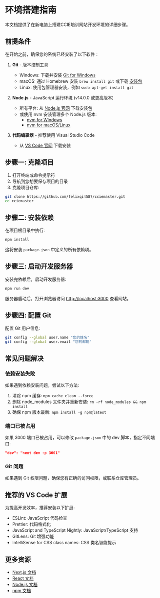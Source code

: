# 环境搭建指南

本文档提供了在新电脑上搭建CCIE培训网站开发环境的详细步骤。

## 前提条件

在开始之前，确保您的系统已经安装了以下软件：

1. **Git** - 版本控制工具
   - Windows: 下载并安装 [Git for Windows](https://git-scm.com/download/win)
   - macOS: 通过 Homebrew 安装 `brew install git` 或下载 [安装包](https://git-scm.com/download/mac)
   - Linux: 使用包管理器安装，例如 `sudo apt-get install git`

2. **Node.js** - JavaScript 运行环境 (v14.0.0 或更高版本)
   - 所有平台: 从 [Node.js 官网](https://nodejs.org/) 下载安装包
   - 或使用 nvm 安装管理多个 Node.js 版本:
     - [nvm for Windows](https://github.com/coreybutler/nvm-windows)
     - [nvm for macOS/Linux](https://github.com/nvm-sh/nvm)

3. **代码编辑器** - 推荐使用 Visual Studio Code
   - 从 [VS Code 官网](https://code.visualstudio.com/) 下载安装

## 步骤一: 克隆项目

1. 打开终端或命令提示符
2. 导航到您想要保存项目的目录
3. 克隆项目仓库:
```bash
git clone https://github.com/felixqi4587/cciemaster.git
cd cciemaster
```

## 步骤二: 安装依赖

在项目根目录中执行:
```bash
npm install
```

这将安装 `package.json` 中定义的所有依赖项。

## 步骤三: 启动开发服务器

安装完依赖后，启动开发服务器:
```bash
npm run dev
```

服务器启动后，打开浏览器访问 [http://localhost:3000](http://localhost:3000) 查看网站。

## 步骤四: 配置 Git

配置 Git 用户信息:
```bash
git config --global user.name "您的姓名"
git config --global user.email "您的邮箱"
```

## 常见问题解决

### 依赖安装失败
如果遇到依赖安装问题，尝试以下方法:
1. 清除 npm 缓存: `npm cache clean --force`
2. 删除 node_modules 文件夹并重新安装: `rm -rf node_modules && npm install`
3. 确保 npm 版本最新: `npm install -g npm@latest`

### 端口已被占用
如果 3000 端口已被占用，可以修改 `package.json` 中的 dev 脚本，指定不同端口:
```json
"dev": "next dev -p 3001"
```

### Git 问题
如果遇到 Git 权限问题，确保您有正确的访问权限，或联系仓库管理员。

## 推荐的 VS Code 扩展

为提高开发效率，推荐安装以下扩展:
- ESLint: JavaScript 代码检查
- Prettier: 代码格式化
- JavaScript and TypeScript Nightly: JavaScript/TypeScript 支持
- GitLens: Git 增强功能
- IntelliSense for CSS class names: CSS 类名智能提示

## 更多资源

- [Next.js 文档](https://nextjs.org/docs)
- [React 文档](https://reactjs.org/docs)
- [Node.js 文档](https://nodejs.org/en/docs/)
- [npm 文档](https://docs.npmjs.com/) 